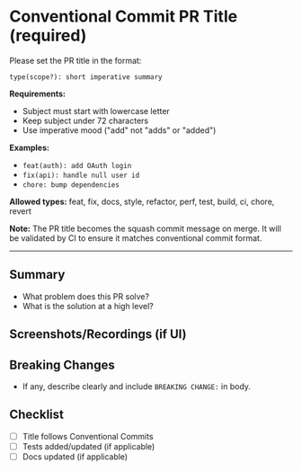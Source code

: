 # Conventional Commit PR Title (required)

Please set the PR title in the format:

`type(scope?): short imperative summary`

**Requirements:**

- Subject must start with lowercase letter
- Keep subject under 72 characters
- Use imperative mood ("add" not "adds" or "added")

**Examples:**

- `feat(auth): add OAuth login`
- `fix(api): handle null user id`
- `chore: bump dependencies`

**Allowed types:** feat, fix, docs, style, refactor, perf, test, build, ci, chore, revert

**Note:** The PR title becomes the squash commit message on merge. It will be validated by CI to ensure it matches conventional commit format.

---

## Summary

- What problem does this PR solve?
- What is the solution at a high level?

## Screenshots/Recordings (if UI)

## Breaking Changes

- If any, describe clearly and include `BREAKING CHANGE:` in body.

## Checklist

- [ ] Title follows Conventional Commits
- [ ] Tests added/updated (if applicable)
- [ ] Docs updated (if applicable)
